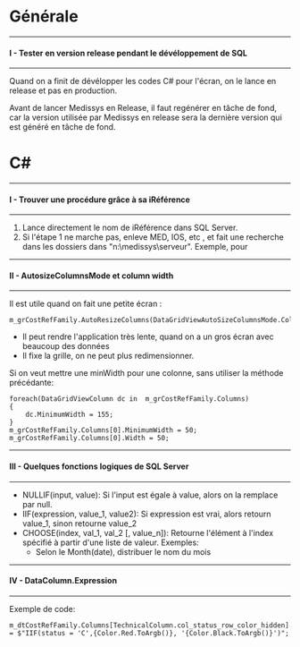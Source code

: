 # Générale
***
#### I - Tester en version release pendant le dévéloppement de SQL
***
Quand on a finit de dévélopper les codes C# pour l'écran, on le lance en release et pas en production.

Avant de lancer Medissys en Release, il faut regénérer en tâche de fond, car la version utilisée par Medissys en release sera la dernière version qui est généré en tâche de fond.


# C#
***
#### I - Trouver une procédure grâce à sa iRéférence
***
1. Lance directement le nom de iRéférence dans SQL Server.
2. Si l'étape 1 ne marche pas, enleve MED, IOS, etc , et fait une recherche dans les dossiers dans "n:\medissys\serveur".
    Exemple, pour 

***
#### II - AutosizeColumnsMode et column width
***
Il est utile quand on fait une petite écran : 
```
m_grCostRefFamily.AutoResizeColumns(DataGridViewAutoSizeColumnsMode.ColumnHeader);
```
- Il peut rendre l'application très lente, quand on a un gros écran avec beaucoup des données
- Il fixe la grille, on ne peut plus redimensionner.

Si on veut mettre une minWidth pour une colonne, sans utiliser la méthode précédante:
````
foreach(DataGridViewColumn dc in  m_grCostRefFamily.Columns)
{
    dc.MinimumWidth = 155;
}  
m_grCostRefFamily.Columns[0].MinimumWidth = 50;
m_grCostRefFamily.Columns[0].Width = 50;
````
***
#### III - Quelques fonctions logiques de SQL Server
***
- NULLIF(input, value): Si l'input est égale à value, alors on la remplace par null.
- IIF(expression, value_1, value2): Si expression est vrai, alors retourn value_1, sinon retourne value_2
- CHOOSE(index, val_1, val_2 [, value_n]): Retourne l'élément à l'index spécifié à partir d'une liste de valeur.
    Exemples:
    - Selon le Month(date), distribuer le nom du mois
***
#### IV - DataColumn.Expression
***
Exemple de code: 
````
m_dtCostRefFamily.Columns[TechnicalColumn.col_status_row_color_hidden].Expression = $"IIF(status = 'C',{Color.Red.ToArgb()}, '{Color.Black.ToArgb()}')";
````


